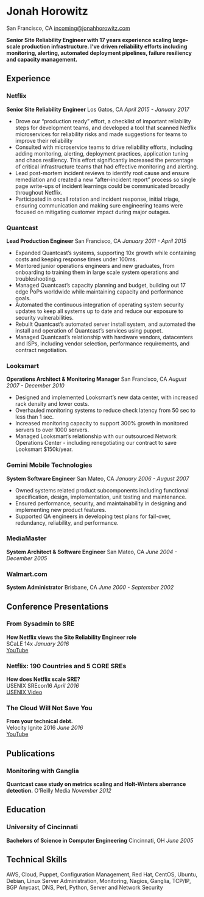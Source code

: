 Jonah Horowitz
==============
San Francisco, CA [incoming@jonahhorowitz.com](mailto:incoming@jonahhorowitz.com)

**Senior Site Reliability Engineer with 17 years experience scaling large-scale production infrastructure. I’ve driven reliability efforts including monitoring, alerting, automated deployment pipelines, failure resiliency and capacity management.**

Experience
----------

### Netflix
**Senior Site Reliability Engineer**
Los Gatos, CA *April 2015 - January 2017*

*  Drove our “production ready” effort, a checklist of important reliability steps for development teams, and developed a tool that scanned Netflix microservices for reliability risks and made suggestions for teams to improve their reliability
*  Consulted with microservice teams to drive reliability efforts, including adding monitoring, alerting, deployment practices, application tuning and chaos resiliency. This effort significantly increased the percentage of critical infrastructure teams that had effective monitoring and alerting.
*  Lead post-mortem incident reviews to identify root cause and ensure remediation and created a new “after-incident report” process so single page write-ups of incident learnings could be communicated broadly throughout Netflix.
*  Participated in oncall rotation and incident response, initial triage, ensuring communication and making sure engineering teams were focused on mitigating customer impact during major outages.

### Quantcast 
**Lead Production Engineer**
San Francisco, CA *January 2011 - April 2015*

*  Expanded Quantcast’s systems, supporting 10x growth while containing costs and keeping response times under 100ms.
*  Mentored junior operations engineers and new graduates, from onboarding to training them in large scale system operations and troubleshooting.
*  Managed Quantcast’s capacity planning and budget, building out 17 edge PoPs worldwide while maintaining capacity and performance goals.
*  Automated the continuous integration of operating system security updates to keep all systems up to date and reduce our exposure to security vulnerabilities.
*  Rebuilt Quantcast’s automated server install system, and automated the install and operation of Quantcast’s services using puppet.
*  Managed Quantcast’s relationship with hardware vendors, datacenters and ISPs, including vendor selection, performance requirements, and contract negotiation.

### Looksmart
**Operations Architect & Monitoring Manager**
San Francisco, CA *August 2007 - December 2010*

*  Designed and implemented Looksmart’s new data center, with increased rack density and lower costs.
*  Overhauled monitoring systems to reduce check latency from 50 sec to less than 1 sec.
*  Increased monitoring capacity to support 300% growth in monitored servers to over 1000 servers.
*  Managed Looksmart’s relationship with our outsourced Network Operations Center - including renegotiating our contract to save Looksmart $150k/year.

### Gemini Mobile Technologies
**System Software Engineer**
San Mateo, CA *January 2006 - August 2007*

*  Owned systems related product subcomponents including functional specification, design, implementation, unit testing and maintenance.
*  Ensured performance, security, and maintainability in designing and implementing new product features.
*  Supported QA engineers in developing test plans for fail-over, redundancy, reliability, and performance.

### MediaMaster
**System Architect & Software Engineer**
San Mateo, CA *June 2004 - December 2005*

### Walmart.com
**System Administrator**
Brisbane, CA *June 2000 - September 2002*

Conference Presentations
------------------------
### From Sysadmin to SRE
**How Netflix views the Site Reliability Engineer role**  
SCaLE 14x *January 2016*  
[YouTube](https://www.youtube.com/watch?v=lZI51YzIgVE)

### Netflix: 190 Countries and 5 CORE SREs
**How does Netflix scale SRE?**  
USENIX SREcon16 *April 2016*  
[USENIX Video](https://www.usenix.org/conference/srecon16/program/presentation/horowitz)

### The Cloud Will Not Save You
**From your technical debt.**  
Velocity Ignite 2016 *June 2016*  
[YouTube](https://www.youtube.com/watch?v=O8RsX_BR9Lg)

Publications
------------
### Monitoring with Ganglia
**Quantcast case study on metrics scaling and Holt-Winters aberrance detection.**
O’Reilly Media *November 2012*  

Education
---------
### University of Cincinnati
**Bachelors of Science in Computer Engineering**
Cincinnati, OH *June 2005*  

Technical Skills
----------------
AWS, Cloud, Puppet, Configuration Management, Red Hat, CentOS, Ubuntu, Debian, Linux Server Administration, Monitoring, Nagios, Ganglia, TCP/IP, BGP Anycast, DNS, Perl, Python, Server and Network Security